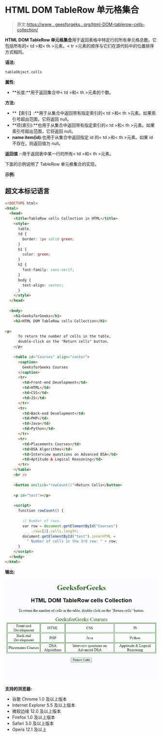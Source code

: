 # HTML DOM TableRow 单元格集合

> 原文:[https://www . geesforgeks . org/html-DOM-tablerow-cells-collection/](https://www.geeksforgeeks.org/html-dom-tablerow-cells-collection/)

**HTML DOM TableRow 单元格集合**用于返回表格中特定行的所有单元格总数。它包括所有的< td >和< th >元素。< tr >元素的顺序与它们在源代码中的位置排序方式相同。

**语法:**

```html
tableObject.cells
```

**属性:**

*   **长度:**用于返回集合中< td >和< th >元素的个数。

**方法:**

*   **【索引】:**用于从集合中返回带有指定索引的< td >和< th >元素。如果索引号超出范围，它将返回 null。
*   **项(索引):**也用于从集合中返回带有指定索引的< td >和< th >元素。如果索引号超出范围，它将返回 null。
*   **name item(id)**:也用于从集合中返回指定 id 的< td >和< th >元素。如果 id 不存在，则返回值为 null。

**返回值** :-用于返回表中某一行的所有< td >和< th >元素。

下面的示例说明了 TableRow 单元格集合的实现。

**示例:**

## 超文本标记语言

```html
<!DOCTYPE html>
<html>
  <head>
    <title>TableRow cells Collection in HTML</title>
    <style>
      table,
      td {
        border: 1px solid green;
      }
      h1 {
        color: green;
      }
      h2 {
        font-family: sans-serif;
      }
      body {
        text-align: center;
      }
    </style>
  </head>

  <body>
    <h1>GeeksforGeeks</h1>
    <h2>HTML DOM TableRow cells Collection</h2>

<p>
      To return the number of cells in the table,
      double-click on the "Return cells" button.
    </p>

    <table id="Courses" align="center">
      <caption>
        GeeksforGeeks Courses
      </caption>
      <tr>
        <td>Front-end Development</td>
        <td>HTML</td>
        <td>CSS</td>
        <td>JS</td>
      </tr>
      <tr>
        <td>Back-end Development</td>
        <td>PHP</td>
        <td>Java</td>
        <td>Python</td>
      </tr>
      <tr>
        <td>Placements Courses</td>
        <td>DSA Algorithms</td>
        <td>Interview questions on Advanced DSA</td>
        <td>Aptitude & Logical Reasoning</td>
      </tr>
    </table>
    <br />

    <button onclick="rowCount()">Return Cells</button>

    <p id="test"></p>

    <script>
      function rowCount() {

        // Number of rows.
        var row = document.getElementById("Courses")
            .rows[2].cells.length;
        document.getElementById("test").innerHTML =
          " Number of cells in the 3rd row: " + row;
      }
    </script>
  </body>
</html>
```

**输出:**

![](img/771f28266666bf7699aa9aaecdd30556.png)

**支持的浏览器:**

*   谷歌 Chrome 1.0 及以上版本
*   Internet Explorer 5.5 及以上版本
*   微软边缘 12.0 及以上版本
*   Firefox 1.0 及以上版本
*   Safari 3.0 及以上版本
*   Opera 12.1 及以上
